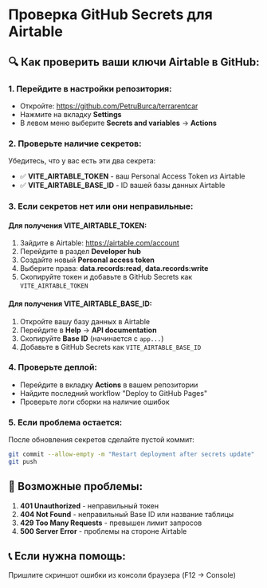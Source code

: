 # Проверка GitHub Secrets для Airtable

## 🔍 Как проверить ваши ключи Airtable в GitHub:

### 1. Перейдите в настройки репозитория:

- Откройте: https://github.com/PetruBurca/terrarentcar
- Нажмите на вкладку **Settings**
- В левом меню выберите **Secrets and variables** → **Actions**

### 2. Проверьте наличие секретов:

Убедитесь, что у вас есть эти два секрета:

- ✅ **VITE_AIRTABLE_TOKEN** - ваш Personal Access Token из Airtable
- ✅ **VITE_AIRTABLE_BASE_ID** - ID вашей базы данных Airtable

### 3. Если секретов нет или они неправильные:

#### Для получения VITE_AIRTABLE_TOKEN:

1. Зайдите в Airtable: https://airtable.com/account
2. Перейдите в раздел **Developer hub**
3. Создайте новый **Personal access token**
4. Выберите права: **data.records:read**, **data.records:write**
5. Скопируйте токен и добавьте в GitHub Secrets как `VITE_AIRTABLE_TOKEN`

#### Для получения VITE_AIRTABLE_BASE_ID:

1. Откройте вашу базу данных в Airtable
2. Перейдите в **Help** → **API documentation**
3. Скопируйте **Base ID** (начинается с `app...`)
4. Добавьте в GitHub Secrets как `VITE_AIRTABLE_BASE_ID`

### 4. Проверьте деплой:

- Перейдите в вкладку **Actions** в вашем репозитории
- Найдите последний workflow "Deploy to GitHub Pages"
- Проверьте логи сборки на наличие ошибок

### 5. Если проблема остается:

После обновления секретов сделайте пустой коммит:

```bash
git commit --allow-empty -m "Restart deployment after secrets update"
git push
```

## 🚨 Возможные проблемы:

1. **401 Unauthorized** - неправильный токен
2. **404 Not Found** - неправильный Base ID или название таблицы
3. **429 Too Many Requests** - превышен лимит запросов
4. **500 Server Error** - проблемы на стороне Airtable

## 📞 Если нужна помощь:

Пришлите скриншот ошибки из консоли браузера (F12 → Console)
